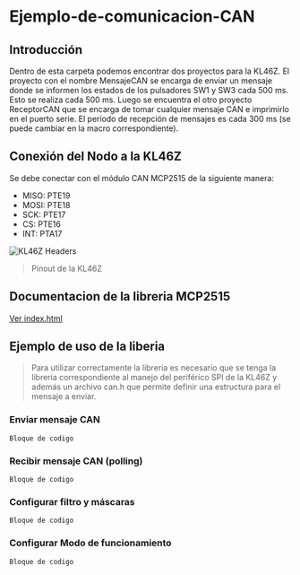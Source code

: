 # Ejemplo-de-comunicacion-CAN

## Introducción

Dentro de esta carpeta podemos encontrar dos proyectos para la KL46Z. El proyecto con el nombre MensajeCAN se encarga de enviar un mensaje donde se informen
los estados de los pulsadores SW1 y SW3 cada 500 ms. Esto se realiza cada 500 ms. Luego se encuentra el otro proyecto ReceptorCAN que se encarga de tomar
cualquier mensaje CAN e imprimirlo en el puerto serie. El período de recepción de mensajes es cada 300 ms (se puede cambiar en la macro correspondiente).

## Conexión del Nodo a la KL46Z

Se debe conectar con el módulo CAN MCP2515 de la siguiente manera:
* MISO: PTE19
* MOSI: PTE18
* SCK: PTE17
* CS: PTE16
* INT: PTA17

![KL46Z Headers](https://github.com/Agustin586/Ejemplos-SD2/blob/main/image/Nodos%20can/frdm-kl46z_headers.png)
> Pinout de la KL46Z

## Documentacion de la libreria MCP2515
[Ver index.html](https://agustin586.github.io/Ejemplos-SD2/)

## Ejemplo de uso de la liberia

> Para utilizar correctamente la libreria es necesario que se tenga la libreria correspondiente al manejo del periférico SPI de la KL46Z
> y además un archivo can.h que permite definir una estructura para el mensaje a enviar.

### Enviar mensaje CAN
```
Bloque de codigo
```

### Recibir mensaje CAN (polling)
```
Bloque de codigo
```
### Configurar filtro y máscaras
```
Bloque de codigo
```

### Configurar Modo de funcionamiento
```
Bloque de codigo
```

